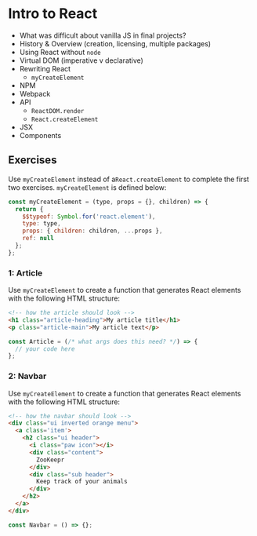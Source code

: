 # Intro to React

* What was difficult about vanilla JS in final projects?
* History & Overview (creation, licensing, multiple packages)
* Using React without `node`
* Virtual DOM (imperative v declarative)
* Rewriting React
  * `myCreateElement`
* NPM
* Webpack
* API
  * `ReactDOM.render`
  * `React.createElement`
* JSX
* Components

## Exercises

Use `myCreateElement` instead of a`React.createElement` to complete the first two exercises. `myCreateElement` is defined below:

```js
const myCreateElement = (type, props = {}, children) => {
  return {
    $$typeof: Symbol.for('react.element'),
    type: type,
    props: { children: children, ...props },
    ref: null
  };
};
```

### 1: Article

Use `myCreateElement` to create a function that generates React elements with the following HTML structure:

```html
<!-- how the article should look -->
<h1 class="article-heading">My article title</h1>
<p class="article-main">My article text</p>
```

```js
const Article = (/* what args does this need? */) => {
  // your code here
};
```

### 2: Navbar

Use `myCreateElement` to create a function that generates React elements with the following HTML structure:

```html
<!-- how the navbar should look -->
<div class="ui inverted orange menu">
  <a class='item'>
    <h2 class="ui header">
      <i class="paw icon"></i>
      <div class="content">
        ZooKeepr
      </div>
      <div class="sub header">
        Keep track of your animals
      </div>
    </h2>
  </a>
</div>
```

```js
const Navbar = () => {};
```
